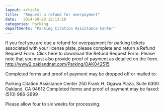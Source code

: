 ```yaml
---
layout: article
title:  "Request a refund for overpayment"
date:   2014-09-20 12:13:10
categories: Parking
departments: "Parking Citation Assistance Center"
---
```


If you feel you are due a refund for overpayment for parking tickets associated with your license plate, please complete and return a Refund Request Form. Click here to download the Refund Request Form. Please note that you must also provide proof of payment as detailed on the form. http://www2.oaklandnet.com/Parking/OAK042515

Completed forms and proof of payment may be dropped off or mailed to:

Parking Citation Assistance Center
250 Frank H. Ogawa Plaza, Suite 6300 
Oakland, CA 94612
Completed forms and proof of payment may be faxed:
(510) 986-2699

Please allow four to six weeks for processing.